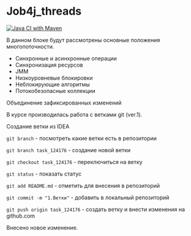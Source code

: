 # Job4j_threads
[![Java CI with Maven](https://github.com/svoh86/job4j_threads/actions/workflows/maven.yml/badge.svg)](https://github.com/svoh86/job4j_threads/actions/workflows/maven.yml)

В данном блоке будут рассмотрены основные положения многопоточности.
- Синхронные и асинхронные операции
- Синхронизация ресурсов
- JMM
- Низкоуровневые блокировки
- Неблокирующие алгоритмы
- Потокобезопасные коллекции

Объединение зафиксированных изменений

В курсе производилась работа с ветками git (ver.1).

Создание ветки из IDEA



`git branch` - посмотреть какие ветки есть в репозитории

`git branch task_124176` - создание новой ветки

`git checkout task_124176` - переключиться на ветку

`git status` - показать статус

`git add README.md` - отметить для внесения в репозиторий

`git commit -m "1.Ветки"` - добавить в локальный репозиторий

`git push origin task_124176` - создать ветку и внести изменения на github.com

Внесено новое изменение.